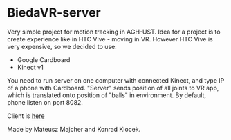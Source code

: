 # BiedaVR-server

Very simple project for motion tracking in AGH-UST.
Idea for a project is to create experience like in HTC Vive - moving in VR.
However HTC Vive is very expensive, so we decided to use:
- Google Cardboard
- Kinect v1

You need to run server on one computer with connected Kinect, and type IP of a phone with Cardboard.
"Server" sends position of all joints to VR app, which is translated onto position of "balls" in environment.
By default, phone listen on port 8082.

Client is [here](https://github.com/kklocek/BiedaVR-client)

Made by Mateusz Majcher and Konrad Klocek.
